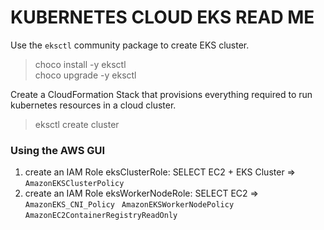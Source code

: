 # KUBERNETES CLOUD EKS READ ME

Use the ```eksctl``` community package to create EKS cluster.  
  
> choco install -y eksctl  
> choco upgrade -y eksctl  

Create a CloudFormation Stack that provisions everything required to run kubernetes resources in a cloud cluster.
> eksctl create cluster

### Using the AWS GUI  
1) create an IAM Role eksClusterRole: SELECT EC2 + EKS Cluster => ```AmazonEKSClusterPolicy```  
2) create an IAM Role eksWorkerNodeRole: SELECT EC2 => ``` AmazonEKS_CNI_Policy``` ``` AmazonEKSWorkerNodePolicy``` ```AmazonEC2ContainerRegistryReadOnly```

